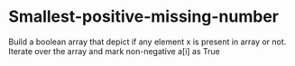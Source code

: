 # Smallest-positive-missing-number
Build a boolean array that depict if any element x is present in array or not. Iterate over the array and mark non-negative a[i] as True
